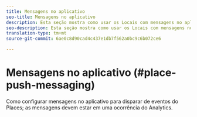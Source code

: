 ```yaml
---
title: Mensagens no aplicativo
seo-title: Mensagens no aplicativo
description: Esta seção mostra como usar os Locais com mensagens no aplicativo.
seo-description: Esta seção mostra como usar os Locais com mensagens no aplicativo.
translation-type: tm+mt
source-git-commit: 6ae0c8d90cad4c437e1db7f562a0bc9c6b072ce6

---
```



# Mensagens no aplicativo (#place-push-messaging)

Como configurar mensagens no aplicativo para disparar de eventos do Places; as mensagens devem estar em uma ocorrência do Analytics.